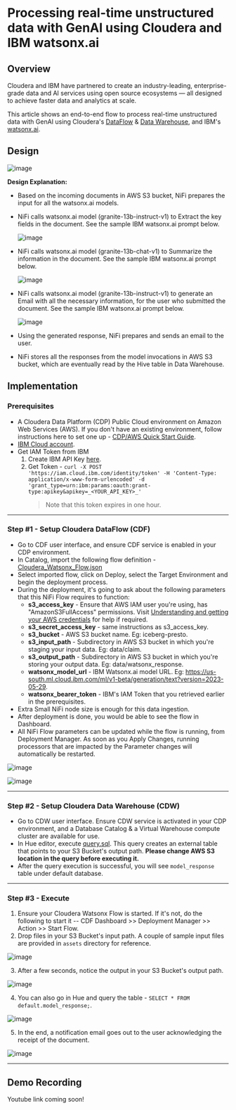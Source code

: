 # Processing real-time unstructured data with GenAI using Cloudera and IBM watsonx.ai

## Overview
Cloudera and IBM have partnered to create an industry-leading, enterprise-grade data and AI services using open source ecosystems — all designed to achieve faster data and analytics at scale.

This article shows an end-to-end flow to process real-time unstructured data with GenAI using Cloudera's [DataFlow](https://www.cloudera.com/products/dataflow.html) & [Data Warehouse](https://www.cloudera.com/products/data-warehouse.html), and IBM's [watsonx.ai](https://www.ibm.com/products/watsonx-ai). 

## Design
![image](https://github.com/agupta-git/cloudera_watsonx/assets/2523891/8ac389ab-7cae-43f2-83fc-90fcd0214495)

**Design Explanation:**
- Based on the incoming documents in AWS S3 bucket, NiFi prepares the input for all the watsonx.ai models.
- NiFi calls watsonx.ai model (granite-13b-instruct-v1) to Extract the key fields in the document. See the sample IBM watsonx.ai prompt below.

  ![image](/assets/watsonx_extract.png)
  
- NiFi calls watsonx.ai model (granite-13b-chat-v1) to Summarize the information in the document. See the sample IBM watsonx.ai prompt below.

  ![image](/assets/watsonx_summary.png)

- NiFi calls watsonx.ai model (granite-13b-instruct-v1) to generate an Email with all the necessary information, for the user who submitted the document. See the sample IBM watsonx.ai prompt below.

  ![image](/assets/watsonx_email.png)
  
- Using the generated response, NiFi prepares and sends an email to the user.
- NiFi stores all the responses from the model invocations in AWS S3 bucket, which are eventually read by the Hive table in Data Warehouse.

## Implementation
### Prerequisites
- A Cloudera Data Platform (CDP) Public Cloud environment on Amazon Web Services (AWS). If you don't have an existing environment, follow instructions here to set one up - [CDP/AWS Quick Start Guide](https://docs.cloudera.com/cdp-public-cloud/cloud/aws-quickstart/topics/mc-aws-quickstart.html).
- [IBM Cloud account](https://www.ibm.com/cloud).
- Get IAM Token from IBM
  1. Create IBM API Key [here](https://cloud.ibm.com/iam/apikeys).
  2. Get Token - ```curl -X POST 'https://iam.cloud.ibm.com/identity/token' -H 'Content-Type: application/x-www-form-urlencoded' -d 'grant_type=urn:ibm:params:oauth:grant-type:apikey&apikey=_<YOUR_API_KEY>_'```
     > Note that this token expires in one hour.
---
### Step #1 - Setup Cloudera DataFlow (CDF)
- Go to CDF user interface, and ensure CDF service is enabled in your CDP environment.
- In Catalog, import the following flow definition - [Cloudera_Watsonx_Flow.json](/Cloudera_Watsonx_Flow.json)
- Select imported flow, click on Deploy, select the Target Environment and begin the deployment process.
- During the deployment, it's going to ask about the following parameters that this NiFi Flow requires to function:
  - **s3_access_key** - Ensure that AWS IAM user you're using, has "AmazonS3FullAccess" permissions. Visit [Understanding and getting your AWS credentials](https://docs.aws.amazon.com/general/latest/gr/aws-sec-cred-types.html) for help if required.
  - **s3_secret_access_key** - same instructions as s3_access_key.
  - **s3_bucket** - AWS S3 bucket name. Eg: iceberg-presto.
  - **s3_input_path** - Subdirectory in AWS S3 bucket in which you're staging your input data. Eg: data/claim.
  - **s3_output_path** - Subdirectory in AWS S3 bucket in which you're storing your output data. Eg: data/watsonx_response.
  - **watsonx_model_url** - IBM Watsonx.ai model URL. Eg: https://us-south.ml.cloud.ibm.com/ml/v1-beta/generation/text?version=2023-05-29.
  - **watsonx_bearer_token** - IBM's IAM Token that you retrieved earlier in the prerequisites.
- Extra Small NiFi node size is enough for this data ingestion.
- After deployment is done, you would be able to see the flow in Dashboard.
- All NiFi Flow parameters can be updated while the flow is running, from Deployment Manager. As soon as you Apply Changes, running processors that are impacted by the Parameter changes will automatically be restarted.

![image](/assets/IMG-NiFi_1.png)

![image](/assets/IMG-NiFi_2.png)

---
### Step #2 - Setup Cloudera Data Warehouse (CDW)
- Go to CDW user interface. Ensure CDW service is activated in your CDP environment, and a Database Catalog & a Virtual Warehouse compute cluster are available for use.
- In Hue editor, execute [query.sql](/query.sql). This query creates an external table that points to your S3 Bucket's output path. **Please change AWS S3 location in the query before executing it.**
- After the query execution is successful, you will see ```model_response``` table under default database.

---
### Step #3 - Execute
1. Ensure your Cloudera Watsonx Flow is started. If it's not, do the following to start it -- CDF Dashboard >> Deployment Manager >> Action >> Start Flow.
2. Drop files in your S3 Bucket's input path. A couple of sample input files are provided in ```assets``` directory for reference.

![image](/assets/IMG-S3_Input.png)

3. After a few seconds, notice the output in your S3 Bucket's output path.

![image](/assets/IMG-S3_Output.png)

4. You can also go in Hue and query the table - ```SELECT * FROM default.model_response;```.

![image](/assets/IMG-Hue_Output.png)

5. In the end, a notification email goes out to the user acknowledging the receipt of the document.

![image](/assets/IMG-Email.png)

---

## Demo Recording
Youtube link coming soon!
